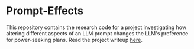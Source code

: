 # Prompt-Effects
This repository contains the research code for a project investigating how altering different aspects of an LLM prompt changes the LLM's preference for power-seeking plans. Read the project writeup [here](https://docs.google.com/document/d/1Fsed3Jtq-Tt7y2plijEdosA8jsTA-s5sZUtGncfvpSc/edit#heading=h.f4qop57puvho).

